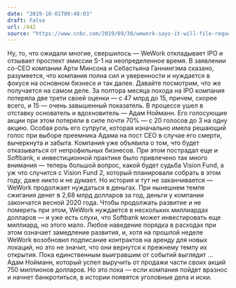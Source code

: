 ```yaml
---
date: "2019-10-01T09:48:03"
draft: False
url: /442
source: "https://www.cnbc.com/2019/09/30/wework-says-it-will-file-request-to-withdraw-its-ipo-prospectus-after-roadshow-management-turmoil.html"
---
```


Ну, то, что ожидали многие, свершилось — WeWork откладывает IPO и отзывает проспект эмиссии S-1 на неопределенное время. В заявлении со-CEO компании Арти Минсона и Себастьяна Ганнингэма сказано, разумеется, что компания полна сил и уверенности и нуждается в фокусе на основном бизнесе и так далее. 
Давайте посмотрим, что же получается на самом деле. За полтора месяца похода на IPO компания потеряла две трети своей оценки — с 47 млрд до 15, причем, скорее всего, и 15 — очень завышенный показатель. В процессе ушел в отставку основатель и вдохновитель — Адам Нойманн. Его голосующие акции при этом потеряли в силе почти 70% — с 20 голосов до 3 на одну акцию. Особая роль его супруги, которая изначально имела решающий голос при выборе преемника Адама на пост CEO в случае его смерти, вычеркнута и забыта. Компания уже объявила о том, что будет отказываться от непрофильных бизнесов. При этом пострадал еще и Softbank, к инвестиционной практике было привлечено так много внимания — теперь большой вопрос, какой будет судьба Vision Fund, а уж что случится с Vision Fund 2, который планировали собрать в этом году, даже никто и не думает.
Но история и тут не заканчивается — WeWork продолжает нуждаться в деньгах. При нынешнем темпе сжигания денег в 2,68 млрд долларов за год, деньги у компании закончатся весной 2020 года. Чтобы продолжать развитие и не помереть при этом, WeWork нуждается в нескольких миллиардах долларов — и уже есть слухи, что Softbank может инвестировать еще миллиард, но этого мало. Любое наведение порядка в расходах при этом означает замедление развития, и, хотя на прошлой неделе WeWork возобновил подписание контрактов на аренду для новых локаций, но это не значит, что они вернутся к прежнему темпу их открытия. 
Пока единственным выигравшим от событий выглядит … Адам Нойманн, который успел выручить от продажи части своих акций 750 миллионов долларов. Но это пока — если компания пойдет вразнос и начнет банкротиться, в истории появятся уголовные дела и иски.
